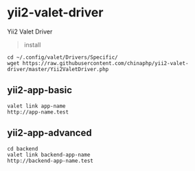 # yii2-valet-driver
Yii2 Valet Driver

> install 

```
cd ~/.config/valet/Drivers/Specific/
wget https://raw.githubusercontent.com/chinaphp/yii2-valet-driver/master/Yii2ValetDriver.php
```

## yii2-app-basic

```
valet link app-name
http://app-name.test
```

## yii2-app-advanced

```
cd backend
valet link backend-app-name
http://backend-app-name.test
```
